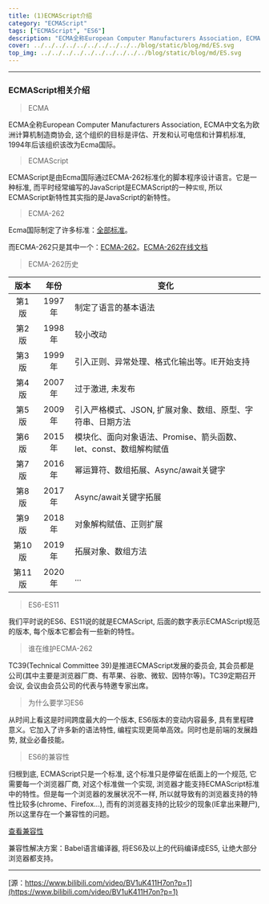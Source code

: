 ```yaml
---
title: (1)ECMAScript介绍
category: "ECMAScript"
tags: ["ECMAScript", "ES6"]
description: "ECMA全称European Computer Manufacturers Association, ECMA中文名为欧洲计算机制造商协会, 这个组织的目标是评估、开发和认可电信和计算机标准, 1994年后该组织该改为Ecma国际。"
cover: ../../../../../../../../../../blog/static/blog/md/ES.svg
top_img: ../../../../../../../../../../blog/static/blog/md/ES.svg
---
```


***

### ECMAScript相关介绍

> ECMA

ECMA全称European Computer Manufacturers Association, ECMA中文名为欧洲计算机制造商协会, 这个组织的目标是评估、开发和认可电信和计算机标准, 1994年后该组织该改为Ecma国际。

> ECMAScript

ECMAScript是由Ecma国际通过ECMA-262标准化的脚本程序设计语言。它是一种标准, 而平时经常编写的JavaScript是ECMAScript的一种`实现`, 所以ECMAScript新特性其实指的是JavaScript的新特性。

> ECMA-262

Ecma国际制定了许多标准：[全部标准](https://www.ecma-international.org/publications-and-standards/standards/)。

而ECMA-262只是其中一个：[ECMA-262](https://www.ecma-international.org/publications-and-standards/standards/ecma-262/)。[ECMA-262在线文档](https://262.ecma-international.org/12.0/)

> ECMA-262历史

|  版本  |  年份  | 变化                                                         |
| :----: | :----: | ------------------------------------------------------------ |
| 第1版  | 1997年 | 制定了语言的基本语法                                         |
| 第2版  | 1998年 | 较小改动                                                     |
| 第3版  | 1999年 | 引入正则、异常处理、格式化输出等。IE开始支持                 |
| 第4版  | 2007年 | 过于激进, 未发布                                             |
| 第5版  | 2009年 | 引入严格模式、JSON, 扩展对象、数组、原型、字符串、日期方法   |
| 第6版  | 2015年 | 模块化、面向对象语法、Promise、箭头函数、let、const、数组解构赋值 |
| 第7版  | 2016年 | 幂运算符、数组拓展、Async/await关键字                        |
| 第8版  | 2017年 | Async/await关键字拓展                                        |
| 第9版  | 2018年 | 对象解构赋值、正则扩展                                       |
| 第10版 | 2019年 | 拓展对象、数组方法                                           |
| 第11版 | 2020年 | ...                                                          |

> ES6-ES11

我们平时说的ES6、ES11说的就是ECMAScript, 后面的数字表示ECMAScript规范的版本, 每个版本它都会有一些新的特性。

> 谁在维护ECMA-262

TC39(Technical Committee 39)是推进ECMAScript发展的委员会, 其会员都是公司(其中主要是浏览器厂商、有苹果、谷歌、微软、因特尔等)。TC39定期召开会议, 会议由会员公司的代表与特邀专家出席。

> 为什么要学习ES6

从时间上看这是时间跨度最大的一个版本, ES6版本的变动内容最多, 具有里程碑意义。它加入了许多新的语法特性, 编程实现更简单高效。同时也是前端的发展趋势, 就业必备技能。

> ES6的兼容性

归根到底, ECMAScript只是一个标准, 这个标准只是停留在纸面上的一个规范, 它需要每一个浏览器厂商, 对这个标准做一个实现, 浏览器才能支持ECMAScript标准中的特性。但是每一个浏览器的发展状况不一样, 所以就导致有的浏览器支持的特性比较多(chrome、Firefox...), 而有的浏览器支持的比较少的现象(IE拿出来鞭尸), 所以这里存在一个兼容性的问题。

[查看兼容性](https://kangax.github.io/compat-table/es6/)

兼容性解决方案：Babel语言编译器, 将ES6及以上的代码编译成ES5, 让绝大部分浏览器都支持。

***

[源：https://www.bilibili.com/video/BV1uK411H7on?p=1](https://www.bilibili.com/video/BV1uK411H7on?p=1)